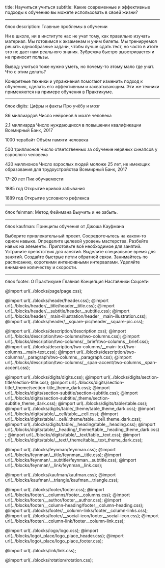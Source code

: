 title: Научиться учиться
subtitle: Какие современные и эффективные подходы к обучению вы можете использовать в своей жизни?


___________________________
блок description:
Главные проблемы в обучении

Ни в школе, ни в институте нас не учат тому, как правильно изучать материал. Мы готовимся к экзаменам и учим билеты. Мы тренируемся решать однообразные задачи, чтобы лучше сдать тест, но часто в итоге это не дает нам реального знания. Зубрежка быстро выветривается и не приносит пользы.

Вывод: учиться тоже нужно уметь, но почему-то этому мало где учат. Что с этим делать?

Конкретные техники и упражнения помогают изменить подход к обучению, сделать его эффективным и захватывающим. Эти же техники применяются на примере обучения в Практикуме.


___________________________
блок digits:
Цифры и факты
Про учёбу и мозг

86 миллиардов
Число нейронов в мозге человека

2.1 миллиарда
Число нуждающихся в повышении квалификации
Всемирный Банк, 2017

1000 терабайт
Объём памяти человека

500 триллионов
Число ответственных за обучение нервных синапсов у взрослого человека

420 миллионов
Число взрослых людей моложе 25 лет, не имеющих образования для трудоустройства
Всемирный Банк, 2017

17–20 лет
Пик обучаемости

1885 год
Открытие кривой забывания

1889 год
Открытие условного рефлекса


___________________________
блок feinman:
Метод Фейнмана
Выучить и не забыть.


___________________________
блок kaufman:
Принципы обучения
от Джоша Кауфмана

Выберите привлекательный проект.
Сосредоточьтесь на каком-то одном навыке.
Определите целевой уровень мастерства.
Разбейте навык на элементы.
Приготовьте всё необходимое для занятий.
Устраните препятствия для занятий.
Выделите специальное время для занятий.
Создайте быстрые петли обратной связи.
Занимайтесь по расписанию, короткими интенсивными интервалами.
Уделяйте внимание количеству и скорости.


___________________________
блок footer:
О Практикуме
Главная
Концепция
Наставники
Соцсети

@import url(../blocks/page/page.css);

@import url(../blocks/header/header.css);
@import url(../blocks/header/__title/header__title.css);
@import url(../blocks/header/__subtitle/header__subtitle.css);
@import url(../blocks/header/__main-illustration/header__main-illustration.css);
@import url(../blocks/header/__square-pic/header__square-pic.css);

@import url(../blocks/description/description.css);
@import url(../blocks/description/two-columns/two-columns.css);
@import url(../blocks/description/two-columns/__brief/two-columns__brief.css);
@import url(../blocks/description/two-columns/__main-text/two-columns__main-text.css);
@import url(../blocks/description/two-columns/__paragraph/two-columns__paragraph.css);
@import url(../blocks/description/two-columns/__span-accent/two-columns__span-accent.css);


@import url(../blocks/digits/digits.css);
@import url(../blocks/digits/section-title/section-title.css);
@import url(../blocks/digits/section-title/_theme/section-title_theme_dark.css);
@import url(../blocks/digits/section-subtitle/section-subtitle.css);
@import url(../blocks/digits/section-subtitle/_theme/section-subtitle_theme_dark.css);
@import url(../blocks/digits/table/table.css);
@import url(../blocks/digits/table/_theme/table_theme_dark.css);
@import url(../blocks/digits/table/__cell/table__cell.css);
@import url(../blocks/digits/table/__cell/_theme/table__cell_theme_dark.css);
@import url(../blocks/digits/table/__heading/table__heading.css);
@import url(../blocks/digits/table/__heading/_theme/table__heading_theme_dark.css);
@import url(../blocks/digits/table/__text/table__text.css);
@import url(../blocks/digits/table/__text/_theme/table__text_theme_dark.css);




@import url(../blocks/feynman/feynman.css);
@import url(../blocks/feynman/__title/feynman__title.css);
@import url(../blocks/feynman/__subtitle/feynman__subtitle.css);
@import url(../blocks/feynman/__link/feynman__link.css);

@import url(../blocks/kaufman/kaufman.css);
@import url(../blocks/kaufman/__triangle/kaufman__triangle.css);

@import url(../blocks/footer/footer.css);
@import url(../blocks/footer/__columns/footer__columns.css);
@import url(../blocks/footer/__author/footer__author.css);
@import url(../blocks/footer/__column-heading/footer__column-heading.css);
@import url(../blocks/footer/__column-links/footer__column-links.css);
@import url(../blocks/footer/__social-icon/footer__social-icon.css);
@import url(../blocks/footer/__column-link/footer__column-link.css);

@import url(../blocks/logo/logo.css);
@import url(../blocks/logo/_place/logo_place_header.css);
@import url(../blocks/logo/_place/logo_place_footer.css);

@import url(../blocks/link/link.css);

@import url(../blocks/rotation/rotation.css);
